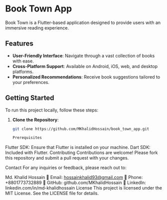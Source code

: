 # Book Town App

Book Town is a Flutter-based application designed to provide users with an immersive reading experience.

## Features

- **User-Friendly Interface**: Navigate through a vast collection of books with ease.
- **Cross-Platform Support**: Available on Android, iOS, web, and desktop platforms.
- **Personalized Recommendations**: Receive book suggestions tailored to your preferences.

## Getting Started

To run this project locally, follow these steps:

1. **Clone the Repository**:
   ```bash
   git clone https://github.com/MKhalidHossain/book_town_app.git

   Prerequisites
Flutter SDK: Ensure that Flutter is installed on your machine.
Dart SDK: Included with Flutter.
Contributing
Contributions are welcome! Please fork this repository and submit a pull request with your changes.

Contact
For any inquiries or feedback, please reach out to:

Md. Khalid Hossain
📧 Email: hossainkhalid93@gmail.com
📱 Phone: +8801773732889
🔗 GitHub: github.com/MKhalidHossain
🔗 LinkedIn: linkedin.com/in/md-khalidhossain
License
This project is licensed under the MIT License. See the LICENSE file for details.
